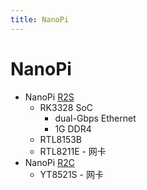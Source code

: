 ```yaml
---
title: NanoPi
---
```


# NanoPi

- NanoPi [R2S]
  - RK3328 SoC
    - dual-Gbps Ethernet
    - 1G DDR4
  - RTL8153B
  - RTL8211E - 网卡
- NanoPi [R2C]
  - YT8521S - 网卡

[r2s]: https://wiki.friendlyarm.com/wiki/index.php/NanoPi_R2S
[r2c]: https://wiki.friendlyarm.com/wiki/index.php/NanoPi_R2C
